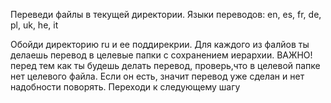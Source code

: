Переведи файлы в текущей директории. Языки переводов: en, es, fr, de, pl, uk, he, it


Обойди директорию ru и ее поддирекрии. Для каждого из фалйов ты делаешь перевод в целевые папки с сохранением иерархии. ВАЖНО! перед тем как ты будешь делать перевод, проверь,что в целевой папке нет целевого файла. Если он есть, значит перевод уже сделан и нет надобности поворять. Переходи к следующему шагу
